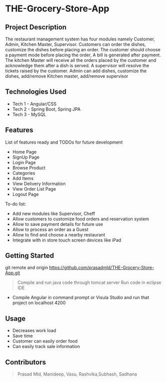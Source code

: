 # THE-Grocery-Store-App

## Project Description

The restaurant management system has four modules namely Customer, Admin, Kitchen Master, Supervisor. Customers can order the dishes, customize the dishes before placing an order. The customer should choose a payment mode before placing the order, A bill is generated after payment. The kitchen Master will receive all the orders placed by the customer and acknowledge them after a dish is served. A supervisor will resolve the tickets raised by the customer. Admin can add dishes, customize the dishes, add/remove Kitchen master, add/remove supervisor

## Technologies Used

* Tech 1 - Angular/CSS
* Tech 2 - Spring Boot, Spring JPA
* Tech 3 - MySQL

## Features

List of features ready and TODOs for future development
* Home Page
* SignUp Page
* Login Page
* Browse Product
* Categories
* Add Items
* View Delivery Information
* View Order List Page
* Logout Page

To-do list:
* Add new modules like Supervisor, Cheff
* Allow customers to customize food orders and reservation system
* Allow to save payment details for future use
* Allow to process an order as a Guest
* Allow to find and choose a nearby restaurant
* Integrate with in store touch screen devices like iPad

## Getting Started
   
git remote and origin https://github.com/prasadmld/THE-Grocery-Store-App.git

> Compile and run java code through tomcat server
>  Run code in eclipse IDE

- Compile Angular in command prompt or Visula Studio and run that project on localhost 4200

## Usage
* Decreases work load
* Save time
* Customer can easily order food
* Can easily track sale information

## Contributors

> Prasad Mld, Manideep, Vasu, Rashvika,Subhash, Sadhana
